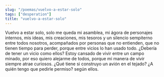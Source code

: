 ```yaml
---
slug: "/poemas/vuelvo-a-estar-solo"
tags: ["desperation"]
title: "vuelvo-a-estar-solo"
---
```

Vuelvo a estar solo, solo me queda mi asamblea, mi ágora de personajes internos, mis ideas, mis creaciones, mis tesoros y un silencio sempiterno entre todos nosotros, acompañados por personas que no entienden, que no tienen tiempo para perder, porque entre vicios lo han usado todo. ¿Debería de tener un vicio como ellos? Estoy cansado de vivir entre un campo minado, por eso quiero alejarme de todos, porque mi manera de vivir siempre atrae curiosos. ¿Qué tiene si construyo un avión en el tejado? ¿A quién tengo que pedirle permiso? según ellos.